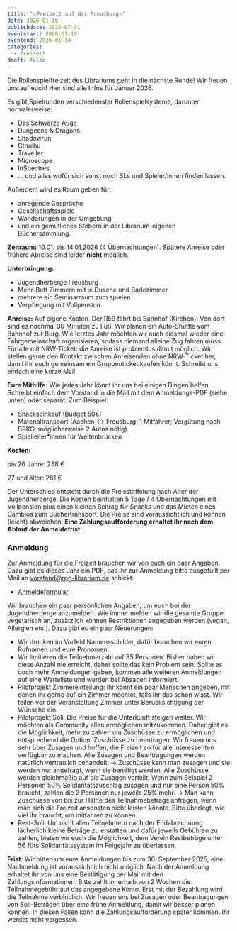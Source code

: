 ```yaml
---
title: "⭐Freizeit auf der Freusburg⭐"
date: 2026-01-10
publishdate: 2025-07-31
eventstart: 2026-01-10
eventend: 2026-01-14
categories:
  - freizeit
draft: false
---
```


Die Rollenspielfreizeit des Librariums geht in die nächste Runde! Wir freuen uns auf euch!
Hier sind alle Infos für Januar 2026.

Es gibt Spielrunden verschiedenster Rollenspielsysteme, darunter normalerweise:

* Das Schwarze Auge
* Dungeons & Dragons
* Shadowrun
* Cthulhu
* Traveller
* Microscope
* InSpectres
* ... und alles wofür sich sonst noch SLs und Spieler/innen finden lassen.

Außerdem wird es Raum geben für:

* anregende Gespräche
* Gesellschaftsspiele
* Wanderungen in der Umgebung
* und ein gemütliches Stöbern in der Librarium-eigenen Büchersammlung.

**Zeitraum:** 10.01. bis 14.01.2026 (4 Übernachtungen). Spätere Anreise oder frühere Abreise sind leider **nicht** möglich.

**Unterbringung:**

* Jugendherberge Freusburg
* Mehr-Bett Zimmern mit je Dusche und Badezimmer
* mehrere ein Seminarraum zum spielen
* Verpflegung mit Vollpension

**Anreise:** Auf eigene Kosten. Der RE9 fährt bis Bahnhof (Kirchen). Von dort sind es nochmal 30 Minuten zu Fuß. Wir planen ein Auto-Shuttle vom Bahnhof zur Burg.
Wie letztes Jahr möchten wir auch diesmal wieder eine Fahrgemeinschaft organisieren, sodass niemand alleine Zug fahren muss. Für alle mit NRW-Ticket: die Anreise ist problemlos damit möglich. Wir stellen gerne den Kontakt zwischen Anreisenden ohne NRW-Ticket her, damit ihr euch gemeinsam ein Gruppenticket kaufen könnt. Schreibt uns einfach eine kurze Mail.

**Eure Mithilfe:** Wie jedes Jahr könnt ihr uns bei einigen Dingen helfen. Schreibt einfach dem Vorstand in die Mail mit dem Anmeldungs-PDF (siehe unten) oder separat. Zum Beispiel:

* Snackseinkauf (Budget 50€)
* Materialtransport (Aachen <-> Freusburg; 1 Mitfahrer; Vergütung nach BRKG; möglicherweise 2 Autos nötig)
* Spielleiter*innen für Weltenbrücken

**Kosten:**

bis 26 Jahre: 238 €  

27 und älter: 281 € 

Der Unterschied entsteht durch die Preisstaffelung nach Alter der Jugendherberge. Die Kosten beinhalten 5 Tage / 4 Übernachtungen mit Vollpension plus einen kleinen Beitrag für Snacks und das Mieten eines Cambios zum Büchertransport. Die Preise sind voraussichtlich und können (leicht) abweichen. **Eine Zahlungsaufforderung erhaltet ihr nach dem Ablauf der Anmeldefrist.** 

### Anmeldung
<!--
Anmeldung bitte per Mail an [vorstand@rpg-librarium.de]
(mailto:vorstand@rpg-librarium.de?subject=Librarium%20Freizeit%202023&body=Lieber%20Vorstand%2C%0D%0Aich%20melde%20mich%20vom%2018.01.%20bis%2022.01.2023%20zur%20Librarium-Freizeit%20an.%0D%0ADie%20Anmeldung%20ist%20erst%20ab%20Zahlung%20des%20Teilnahmebeitrags%20verbindlich.%0D%0AMeine%20Anmeldedaten%20sind%3A%0D%0A%0D%0AName%3A%0D%0AAlter%3A%0D%0AAnschrift%3A%0D%0AMail%3A%0D%0ABemerkungen%20%28Nahrungsmittelrestriktionen%20o.%C3%A4.%29%3A%0D%0A%0D%0ASch%C3%B6ne%20Gr%C3%BC%C3%9Fe)
-->
Zur Anmeldung für die Freizeit brauchen wir von euch ein paar Angaben.
Dazu gibt es dieses Jahr ein PDF, das ihr zur Anmeldung bitte ausgefüllt per Mail an vorstand@rpg-librarium.de schickt:

- [Anmeldeformular](/files/Anmeldeformular.pdf)

Wir brauchen ein paar persönlichen Angaben, um euch bei der Jugendherberge anzumelden. Wie immer melden wir die gesamte Gruppe vegetarisch an, zusätzlich können Restriktionen angegeben werden (vegan, Allergien etc.).
Dazu gibt es ein paar Neuerungen:
* Wir drucken im Vorfeld Namensschilder, dafür brauchen wir euren Rufnamen und eure Pronomen.
* Wir limitieren die Teilnehmerzahl auf 35 Personen. Bisher haben wir diese Anzahl nie erreicht, daher sollte das kein Problem sein. Sollte es doch mehr Anmeldungen geben, kommen alle weiteren Anmeldungen auf eine Warteliste und werden bei Absagen informiert.
* Pilotprojekt Zimmereinteilung: Ihr könnt ein paar Menschen angeben, mit denen ihr gerne auf ein Zimmer möchtet, falls ihr das schon wisst. Wir teilen vor der Veranstaltung Zimmer unter Berücksichtigung der Wünsche ein.
* Pilotprojekt Soli: Die Preise für die Unterkunft steigen weiter. Wir möchten als Community allen ermöglichen mitzukommen. Daher gibt es die Möglichkeit, mehr zu zahlen um Zuschüsse zu ermöglichen und entsprechend die Option, Zuschüsse zu beantragen.
Wir freuen uns sehr über Zusagen und hoffen, die Freizeit so für alle Interessenten verfügbar zu machen. Alle Zusagen und Beantragungen werden natürlich vertraulich behandelt.
    -> Zuschüsse kann man zusagen und sie werden nur angefragt, wenn sie benötigt werden. Alle Zuschüsse werden gleichmäßig auf die Zusagen verteilt. Wenn zum Beispiel 2 Personen 50% Solidaritätszuschlag zusagen und nur eine Person 50% braucht, zahlen die 2 Personen nur jeweils 25% mehr.
    -> Man kann Zuschüsse von bis zur Hälfte des Teilnahmebetrags anfragen, wenn man sich die Freizeit ansonsten nicht leisten könnte. Bitte überlegt, wie viel ihr braucht, um mitfahren zu können.
* Rest-Soli: Um nicht allen Teilnehmern nach der Endabrechnung lächerlich kleine Beträge zu erstatten und dafür jeweils Gebühren zu zahlen, bieten wir euch die Möglichkeit, dem Verein Restbeträge unter 5€ fürs Solidaritätssystem im Folgejahr zu überlassen.

**Frist:** Wir bitten um eure Anmeldungen bis zum 30. September 2025, eine Nachmeldung ist voraussichtlich nicht möglich. Nach der Anmeldung erhaltet ihr von uns eine Bestätigung per Mail mit den Zahlungsinformationen. Bitte zahlt innerhalb von 2 Wochen die Teilnahmegebühr auf das angegebene Konto. Erst mit der Bezahlung wird die Teilnahme verbindlich.
Wir freuen uns bei Zusagen oder Beantragungen von Soli-Beträgen über eine frühe Anmeldung, damit wir besser planen können. In diesen Fällen kann die Zahlungsaufforderung später kommen. Ihr werdet nicht vergessen.

<!--
### Anmeldung für Nerds
Weil sich einige beklagt haben, dass ihre E-Mail-Clients nicht mit Mailto-Links umgehen können, könnt ihr auch alternativ diesen wunderbaren TLS Service nutzen. Ganz ohne E-Mail-Client 🎉

```
 ncat --ssl-verify rpg-librarium.de 8080
```
### Nachmeldung
Wir jedes Jahr können wir noch versuchen Menschen bei der Jugendherberge nachzumelden. Leider ist die Stornierung ab jetzt aber nicht mehr kostenfrei. Deshalb benötigen wir von euch vorab eine verbindliche Zusage, damit das Risiko nicht auf dem Verein liegt. Dafür musst du uns eine [Anmeldungs Mail über diesen Mailto-Link](mailto:vorstand@rpg-librarium.de?subject=Librarium%20Freizeit%202021&body=Lieber%20Vorstand%2C%0A%0Aich%20melde%20mich%20verbindlich%20vom%2002.01.%20bis%2006.01.2021%20zur%20Librarium-Freizeit%20an.%20Die%20Vorauszahlung%20des%20Teilnahmebeitrag%20%C3%BCberweise%20ich%20nach%20dem%20Erhalt%20der%20Zahlungsaufforderung.%20Mir%20ist%20bewusst%2C%20dass%20der%20RPG%20Librarium%20Aachen%20e.V.%20erst%20die%20Teilnahme%20garantieren%20kann%2C%20wenn%20eine%20Zusage%20der%20Jugendherberge%20vorliegt.%20%20%0A%0AName%3A%0AAlter%3A%0AAnschrift%3A%0AMail%3A%0ABemerkungen%20(Nahrungsmittelrestriktionen%20o.%C3%A4.)%3A%0A%0ASch%C3%B6ne%20Gr%C3%BC%C3%9Fe) schicken.
Du bekommst von uns dann eine Mail mit einer Rechnung für die Anzahlung. Erst wenn wir deine verbindliche Zusage haben, können wir dich bei der Jugendherberge anmelden. Sollte die Jugendherberge kein Bett mehr freihaben haben, bekommst Du deine Anzahlung selbstverständlich zurück.

**Frist:** Um die Jugendherberge nicht zu häufig zu nerven, werden wir die Nachmeldungen gesammelt vornehmen. Bitte melde dich bis zum **20. November** über den oben stehenden Link nach.
-->
